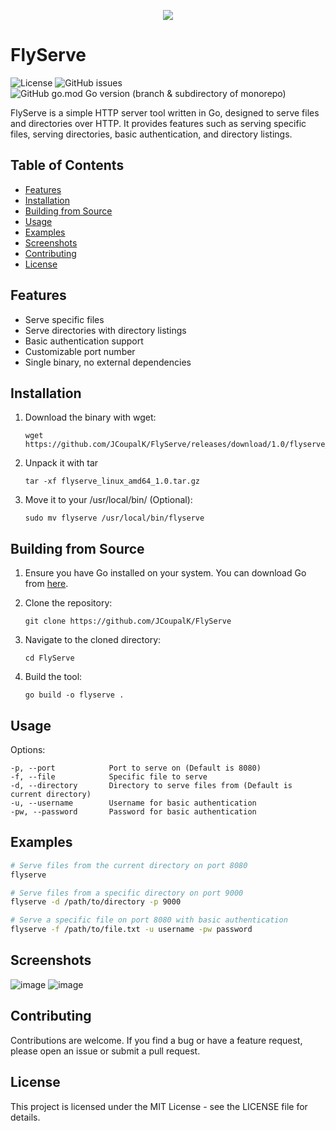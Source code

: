 <p align="center">
 <img src="https://github.com/JCoupalK/FlyServe/assets/108779415/e2cc0123-bfcc-4191-8a83-6ccf37d8e687"
</p>

# FlyServe
![License](https://img.shields.io/github/license/JCoupalK/FlyServe)
![GitHub issues](https://img.shields.io/github/issues-raw/JCoupalK/FlyServe)
![GitHub go.mod Go version (branch & subdirectory of monorepo)](https://img.shields.io/github/go-mod/go-version/JCoupalK/FlyServe/main)

FlyServe is a simple HTTP server tool written in Go, designed to serve files and directories over HTTP. It provides features such as serving specific files, serving directories, basic authentication, and directory listings.

## Table of Contents

- [Features](#features)
- [Installation](#installation)
- [Building from Source](#building-from-source)
- [Usage](#usage)
- [Examples](#examples)
- [Screenshots](#screenshots)
- [Contributing](#contributing)
- [License](#license)

## Features

- Serve specific files
- Serve directories with directory listings
- Basic authentication support
- Customizable port number
- Single binary, no external dependencies

## Installation

1. Download the binary with wget:

    ```shell
    wget https://github.com/JCoupalK/FlyServe/releases/download/1.0/flyserve_linux_amd64_1.0.tar.gz
    ```

2. Unpack it with tar

    ```shell
    tar -xf flyserve_linux_amd64_1.0.tar.gz
    ```

3. Move it to your /usr/local/bin/ (Optional):

    ```shell
    sudo mv flyserve /usr/local/bin/flyserve
    ```

## Building from Source

1. Ensure you have Go installed on your system. You can download Go from [here](https://golang.org/dl/).
2. Clone the repository:

    ```shell
    git clone https://github.com/JCoupalK/FlyServe
    ```

3. Navigate to the cloned directory:

    ```shell
    cd FlyServe
    ```

4. Build the tool:

    ```shell
    go build -o flyserve .
    ```

## Usage

Options:

```
-p, --port            Port to serve on (Default is 8080)
-f, --file            Specific file to serve
-d, --directory       Directory to serve files from (Default is current directory)
-u, --username        Username for basic authentication
-pw, --password       Password for basic authentication
```

## Examples

```bash
# Serve files from the current directory on port 8080
flyserve

# Serve files from a specific directory on port 9000
flyserve -d /path/to/directory -p 9000

# Serve a specific file on port 8080 with basic authentication
flyserve -f /path/to/file.txt -u username -pw password
```

## Screenshots

![image](https://github.com/JCoupalK/FlyServe/assets/108779415/74c10791-62d5-4e68-988a-62dfba2965ff)
![image](https://github.com/JCoupalK/FlyServe/assets/108779415/6422ff0e-94c0-4272-98ef-c02217a11cc2)

## Contributing

Contributions are welcome. If you find a bug or have a feature request, please open an issue or submit a pull request.

## License

This project is licensed under the MIT License - see the LICENSE file for details.
